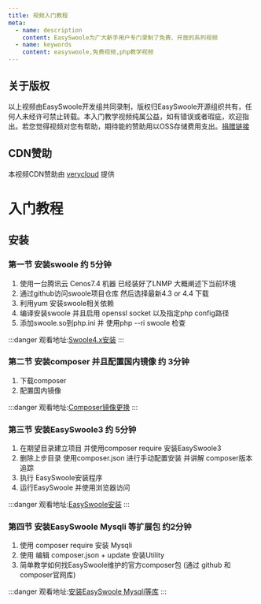 ```yaml
---
title: 视频入门教程
meta:
  - name: description
    content: EasySwoole为广大新手用户专门录制了免费、开放的系列视频
  - name: keywords
    content: easyswoole,免费视频,php教学视频
---
```


## 关于版权
以上视频由EasySwoole开发组共同录制，版权归EasySwoole开源组织共有，任何人未经许可禁止转载。本入门教学视频纯属公益，如有错误或者瑕疵，欢迎指出。若您觉得视频对您有帮助，期待能的赞助用以OSS存储费用支出。[捐赠链接](./../donate.md)

## CDN赞助
本视频CDN赞助由 [verycloud](https://www.verycloud.cn/) 提供





# 入门教程

## 安装

### 第一节 安装swoole 约 5分钟
1. 使用一台腾讯云 Cenos7.4 机器 已经装好了LNMP 大概阐述下当前环境
2. 通过github访问swoole项目仓库  然后选择最新4.3 or 4.4  下载
3. 利用yum 安装swoole相关依赖
4. 编译安装swoole 并且启用 openssl socket 以及指定php config路径
5. 添加swoole.so到php.ini 并 使用php --ri swoole 检查
   

:::danger 
观看地址:[Swoole4.x安装](https://www.easyswoole.com/playVideo.html?video=aHR0cDovL3ZpZGVvLW9zcy5lYXN5c3dvb2xlLmNvbS8lRTUlODUlQTUlRTklOTclQTglRTYlOTUlOTklRTclQTglOEIxLyVFNSVBRSU4OSVFOCVBMyU4NXN3b29sZS5tcDQ=)
:::

   
### 第二节 安装composer 并且配置国内镜像 约 3分钟
1. 下载composer
2. 配置国内镜像
      

:::danger 
 观看地址:[Composer镜像更换](https://www.easyswoole.com/playVideo.html?video=aHR0cDovL3ZpZGVvLW9zcy5lYXN5c3dvb2xlLmNvbS8lRTUlODUlQTUlRTklOTclQTglRTYlOTUlOTklRTclQTglOEIxLyVFNSVBRSU4OSVFOCVBMyU4NWNvbXBvc2VyJUU1JUI5JUI2JUU5JTg1JThEJUU3JUJEJUFFJUU1JTlCJUJEJUU1JTg2JTg1JUU5JTk1JTlDJUU1JTgzJThGLm1wNA==)
:::


### 第三节 安装EasySwoole3 约 5分钟
1. 在期望目录建立项目 并使用composer require 安装EasySwoole3
2. 删除上步目录 使用composer.json 进行手动配置安装 并讲解 composer版本追踪
3. 执行 EasySwoole安装程序 
4. 运行EasySwoole 并使用浏览器访问
      

:::danger 
 观看地址:[EasySwoole安装](https://www.easyswoole.com/playVideo.html?video=aHR0cDovL3ZpZGVvLW9zcy5lYXN5c3dvb2xlLmNvbS8lRTUlODUlQTUlRTklOTclQTglRTYlOTUlOTklRTclQTglOEIxLyVFNSVBRSU4OSVFOCVBMyU4NUVhc3lTd29vbGUubXA0)
:::


### 第四节 安装EasySwoole Mysqli 等扩展包 约2分钟
1. 使用 composer require 安装 Mysqli
2. 使用 编辑 composer.json + update 安装Utility
3. 简单教学如何找EasySwoole维护的官方composer包 (通过 github 和 composer官网库)
      

:::danger 
观看地址:[安装EasySwoole Mysqli等库](https://www.easyswoole.com/playVideo.html?video=aHR0cDovL3ZpZGVvLW9zcy5lYXN5c3dvb2xlLmNvbS8lRTUlODUlQTUlRTklOTclQTglRTYlOTUlOTklRTclQTglOEIxLyVFNSVBRSU4OSVFOCVBMyU4NU15c3FsaSVFNyVBRCU4OSVFNSVCQSU5MyVFNSU5MiU4QyVFNSU5RiVCQSVFNiU5QyVBQyVFNiU5MyU4RCVFNCVCRCU5Qy5tcDQ=)
:::
